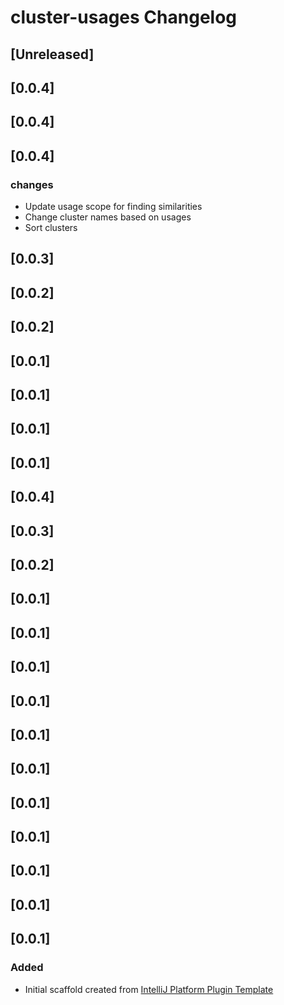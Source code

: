 <!-- Keep a Changelog guide -> https://keepachangelog.com -->

# cluster-usages Changelog

## [Unreleased]
## [0.0.4]
## [0.0.4]
## [0.0.4]
### changes
- Update usage scope for finding similarities
- Change cluster names based on usages
- Sort clusters
## [0.0.3]
## [0.0.2]
## [0.0.2]
## [0.0.1]
## [0.0.1]
## [0.0.1]
## [0.0.1]
## [0.0.4]
## [0.0.3]
## [0.0.2]
## [0.0.1]
## [0.0.1]
## [0.0.1]
## [0.0.1]
## [0.0.1]
## [0.0.1]
## [0.0.1]
## [0.0.1]
## [0.0.1]
## [0.0.1]
## [0.0.1]
### Added
- Initial scaffold created from [IntelliJ Platform Plugin Template](https://github.com/JetBrains/intellij-platform-plugin-template)
